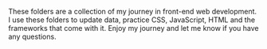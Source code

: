 These folders are a collection of my journey in front-end web development. I use these folders to update data, practice CSS, JavaScript, HTML and the frameworks that come with it.
Enjoy my journey and let me know if you have any questions. 
